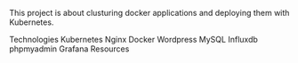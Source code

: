 This project is about clusturing docker applications and deploying them with Kubernetes.

Technologies
Kubernetes
Nginx
Docker
Wordpress
MySQL
Influxdb
phpmyadmin
Grafana
Resources
